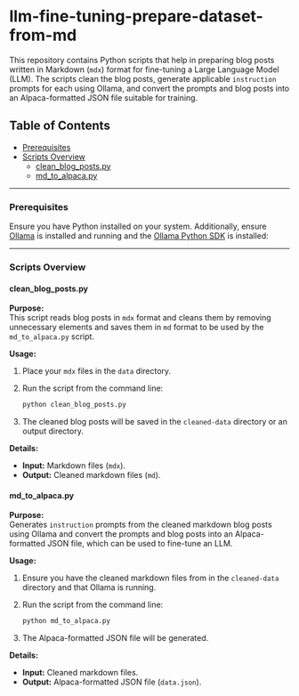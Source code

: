 # llm-fine-tuning-prepare-dataset-from-md

This repository contains Python scripts that help in preparing blog posts written in Markdown (`mdx`) format for fine-tuning a Large Language Model (LLM). The scripts clean the blog posts, generate applicable `instruction` prompts for each using Ollama, and convert the prompts and blog posts into an Alpaca-formatted JSON file suitable for training.

## Table of Contents
- [Prerequisites](#prerequisites)
- [Scripts Overview](#scripts-overview)
  - [clean_blog_posts.py](#clean_blog_postspy)
  - [md_to_alpaca.py](#md_to_alpacapy)

---

### Prerequisites

Ensure you have Python installed on your system. Additionally, ensure [Ollama](https://ollama.com/) is installed and running and the [Ollama Python SDK](https://github.com/ollama/ollama-python) is installed:

---

### Scripts Overview

#### clean_blog_posts.py

**Purpose:**  
This script reads blog posts in `mdx` format and cleans them by removing unnecessary elements and saves them in `md` format to be used by the `md_to_alpaca.py` script.

**Usage:**

1. Place your `mdx` files in the `data` directory.
2. Run the script from the command line:

   ```bash
   python clean_blog_posts.py
   ```

3. The cleaned blog posts will be saved in the `cleaned-data` directory or an output directory.

**Details:**  
- **Input:** Markdown files (`mdx`).
- **Output:** Cleaned markdown files (`md`).

#### md_to_alpaca.py

**Purpose:**  
Generates `instruction` prompts from the cleaned markdown blog posts using Ollama and convert the prompts and blog posts into an Alpaca-formatted JSON file, which can be used to fine-tune an LLM.

**Usage:**

1. Ensure you have the cleaned markdown files from in the `cleaned-data` directory and that Ollama is running.
2. Run the script from the command line:

   ```bash
   python md_to_alpaca.py
   ```

3. The Alpaca-formatted JSON file will be generated.

**Details:**  
- **Input:** Cleaned markdown files.
- **Output:** Alpaca-formatted JSON file (`data.json`).
